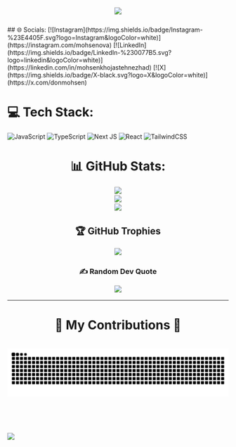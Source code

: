 <h1 align="center">
    <img src="https://readme-typing-svg.herokuapp.com/?font=Righteous&size=35&center=true&vCenter=true&width=500&height=70&duration=4000&lines=Hello+There!+👋;+I'm+Mohsen+Khojasteh nezhad!;" />
</h1>
## 🌐 Socials:
[![Instagram](https://img.shields.io/badge/Instagram-%23E4405F.svg?logo=Instagram&logoColor=white)](https://instagram.com/mohsenova) [![LinkedIn](https://img.shields.io/badge/LinkedIn-%230077B5.svg?logo=linkedin&logoColor=white)](https://linkedin.com/in/mohsenkhojastehnezhad) [![X](https://img.shields.io/badge/X-black.svg?logo=X&logoColor=white)](https://x.com/donmohsen) 

# 💻 Tech Stack:
![JavaScript](https://img.shields.io/badge/javascript-%23323330.svg?style=for-the-badge&logo=javascript&logoColor=%23F7DF1E) ![TypeScript](https://img.shields.io/badge/typescript-%23007ACC.svg?style=for-the-badge&logo=typescript&logoColor=white) ![Next JS](https://img.shields.io/badge/Next-black?style=for-the-badge&logo=next.js&logoColor=white) ![React](https://img.shields.io/badge/react-%2320232a.svg?style=for-the-badge&logo=react&logoColor=%2361DAFB) ![TailwindCSS](https://img.shields.io/badge/tailwindcss-%2338B2AC.svg?style=for-the-badge&logo=tailwind-css&logoColor=white)

<div align="center">
  <div align="center">

    
# 📊 GitHub Stats:
  </div>
    <div align="center">

![](https://github-readme-stats.vercel.app/api?username=donmohsen&theme=aura&hide_border=false&include_all_commits=false&count_private=false)<br/>
![](https://github-readme-streak-stats.herokuapp.com/?user=donmohsen&theme=aura&hide_border=false)<br/>
![](https://github-readme-stats.vercel.app/api/top-langs/?username=donmohsen&theme=aura&hide_border=false&include_all_commits=false&count_private=false&layout=compact)

  </div>
  

## 🏆 GitHub Trophies
![](https://github-profile-trophy.vercel.app/?username=donmohsen&theme=aura&no-frame=true&no-bg=true&margin-w=4)

### ✍️ Random Dev Quote
![](https://quotes-github-readme.vercel.app/api?type=horizontal&theme=radical)
  
</div>

---
<div align="center">
<h1>🐍 My Contributions 🐍</h1>
  <br>
 <img alt="snake eating my contributions" src="https://raw.githubusercontent.com/DonMohsen/DonMohsen/output/github-contribution-grid-snake.svg" />
  
  <br/><br/><br/>
</div>

[![](https://visitcount.itsvg.in/api?id=donmohsen&icon=0&color=0)](https://visitcount.itsvg.in)
